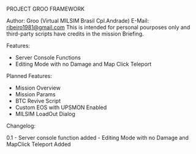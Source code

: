 PROJECT GROO FRAMEWORK

Author: Groo (Virtual MILSIM Brasil Cpl.Andrade)
E-Mail: ribeiro1981@gmail.com
This is intended for personal pourposes only and third-party scripts have credits in the mission Briefing.

Features:
- Server Console Functions
- Editing Mode with no Damage and Map Click Teleport

Planned Features:
- Mission Overview
- Mission Params
- BTC Revive Script
- Custom EOS with UPSMON Enabled
- MILSIM LoadOut Dialog

Changelog:

0.1 - Server console function added
	- Editing Mode with no Damage and MapClick Teleport Added